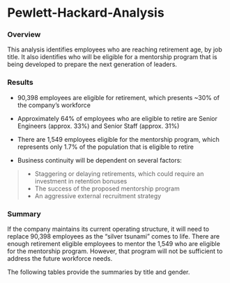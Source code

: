 # Pewlett-Hackard-Analysis

### **Overview**

This analysis identifies employees who are reaching retirement age, by job title.  It also identifies who will be eligible for a mentorship program that is being developed to prepare the next generation of leaders.


### **Results**

* 90,398 employees are eligible for retirement, which presents ~30% of the company’s workforce

* Approximately 64% of employees who are eligible to retire are Senior Engineers (approx. 33%) and Senior Staff (approx. 31%)

*	There are 1,549 employees eligible for the mentorship program, which represents only 1.7% of the population that is eligible to retire

*	Business continuity will be dependent on several factors:
> * Staggering or delaying retirements, which could require an investment in retention bonuses
> * The success of the proposed mentorship program
> * An aggressive external recruitment strategy

### **Summary**

If the company maintains its current operating structure, it will need to replace 90,398 employees as the “silver tsunami” comes to life.  There are enough retirement eligible employees to mentor the 1,549 who are eligible for the mentorship program.  However, that program will not be sufficient to address the future workforce needs.

The following tables provide the summaries by title and gender.

<INSERT TITLE SUMMARY>

<INSERT GENDER SUMMARY>
